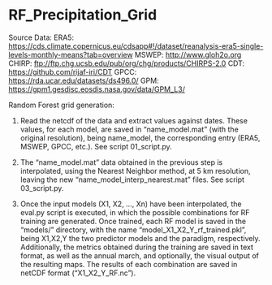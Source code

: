 # RF_Precipitation_Grid

Source Data: 
ERA5: https://cds.climate.copernicus.eu/cdsapp#!/dataset/reanalysis-era5-single-levels-monthly-means?tab=overview 
MSWEP: http://www.gloh2o.org 
CHIRP: ftp://ftp.chg.ucsb.edu/pub/org/chg/products/CHIRPS-2.0 
CDT: https://github.com/rijaf-iri/CDT
GPCC: https://rda.ucar.edu/datasets/ds496.0/ 
GPM: https://gpm1.gesdisc.eosdis.nasa.gov/data/GPM_L3/ 


Random Forest grid generation:

1) Read the netcdf of the data and extract values against dates. 
These values, for each model, are saved in “name_model.mat” (with the original resolution), 
being name_model, the corresponding entry (ERA5, MSWEP, GPCC, etc.). See script 01_script.py.

2) The “name_model.mat” data obtained in the previous step is interpolated, 
using the Nearest Neighbor method, at 5 km resolution, leaving the new 
“name_model_interp_nearest.mat” files. See script 03_script.py.

3) Once the input models (X1, X2, …, Xn) have been interpolated, the eval.py script is executed, 
in which the possible combinations for RF training are generated. 
Once trained, each RF model is saved in the “models/” directory, with the name “model_X1_X2_Y_rf_trained.pkl”, 
being X1,X2,Y the two predictor models and the paradigm, respectively. Additionally, the metrics obtained during 
the training are saved in text format, as well as the annual march, and optionally, the visual output of the resulting maps. 
The results of each combination are saved in netCDF format (“X1_X2_Y_RF.nc”).
